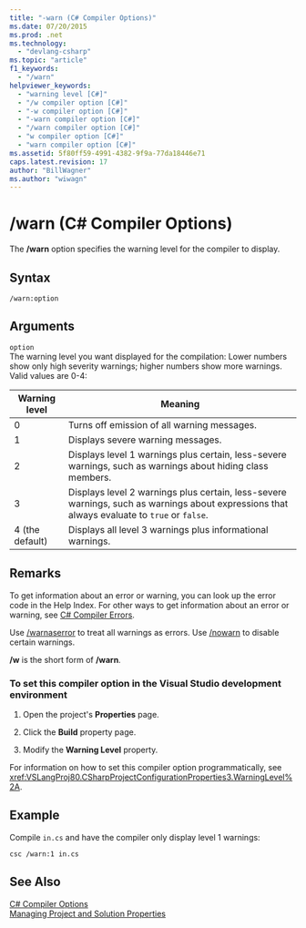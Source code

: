 ```yaml
---
title: "-warn (C# Compiler Options)"
ms.date: 07/20/2015
ms.prod: .net
ms.technology: 
  - "devlang-csharp"
ms.topic: "article"
f1_keywords: 
  - "/warn"
helpviewer_keywords: 
  - "warning level [C#]"
  - "/w compiler option [C#]"
  - "-w compiler option [C#]"
  - "-warn compiler option [C#]"
  - "/warn compiler option [C#]"
  - "w compiler option [C#]"
  - "warn compiler option [C#]"
ms.assetid: 5f80ff59-4991-4382-9f9a-77da18446e71
caps.latest.revision: 17
author: "BillWagner"
ms.author: "wiwagn"
---
```

# /warn (C# Compiler Options)
The **/warn** option specifies the warning level for the compiler to display.  
  
## Syntax  
  
```console  
/warn:option  
```  
  
## Arguments  
 `option`  
 The warning level you want displayed for the compilation: Lower numbers show only high severity warnings; higher numbers show more warnings. Valid values are 0-4:  
  
|Warning level|Meaning|  
|-------------------|-------------|  
|0|Turns off emission of all warning messages.|  
|1|Displays severe warning messages.|  
|2|Displays level 1 warnings plus certain, less-severe warnings, such as warnings about hiding class members.|  
|3|Displays level 2 warnings plus certain, less-severe warnings, such as warnings about expressions that always evaluate to `true` or `false`.|  
|4 (the default)|Displays all level 3 warnings plus informational warnings.|  
  
## Remarks  
 To get information about an error or warning, you can look up the error code in the Help Index. For other ways to get information about an error or warning, see [C# Compiler Errors](../../../csharp/language-reference/compiler-messages/index.md).  
  
 Use [/warnaserror](../../../csharp/language-reference/compiler-options/warnaserror-compiler-option.md) to treat all warnings as errors. Use [/nowarn](../../../csharp/language-reference/compiler-options/nowarn-compiler-option.md) to disable certain warnings.  
  
 **/w** is the short form of **/warn**.  
  
### To set this compiler option in the Visual Studio development environment  
  
1.  Open the project's **Properties** page.  
  
2.  Click the **Build** property page.  
  
3.  Modify the **Warning Level** property.  
  
 For information on how to set this compiler option programmatically, see <xref:VSLangProj80.CSharpProjectConfigurationProperties3.WarningLevel%2A>.  
  
## Example  
 Compile `in.cs` and have the compiler only display level 1 warnings:  
  
```console  
csc /warn:1 in.cs  
```  
  
## See Also  
 [C# Compiler Options](../../../csharp/language-reference/compiler-options/index.md)   
 [Managing Project and Solution Properties](/visualstudio/ide/managing-project-and-solution-properties)
